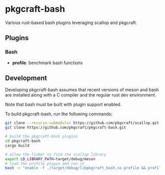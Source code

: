 # pkgcraft-bash

Various rust-based bash plugins leveraging scallop and pkgcraft.

## Plugins

### Bash

- **profile**: benchmark bash functions

## Development

Developing pkgcraft-bash assumes that recent versions of meson and bash are
installed along with a C compiler and the regular rust dev environment.

Note that bash must be built with plugin support enabled.

To build pkgcraft-bash, run the following commands:

```bash
git clone --recurse-submodules https://github.com/pkgcraft/scallop.git
git clone https://github.com/pkgcraft/pkgcraft-bash.git

# build the pkgcraft-bash plugins
cd pkgcraft-bash
cargo build

# allow the linker to find the scallop library
export LD_LIBRARY_PATH=target/debug/meson
# load the profile plugin and run it
bash -c "enable -f ./target/debug/libpkgcraft_bash.so profile && profile echo 1"
```
